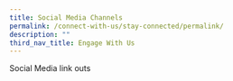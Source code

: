 ```yaml
---
title: Social Media Channels
permalink: /connect-with-us/stay-connected/permalink/
description: ""
third_nav_title: Engage With Us
---
```

Social Media link outs